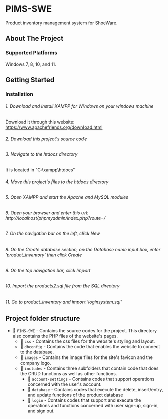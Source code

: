 # PIMS-SWE
Product inventory management system for ShoeWare. 

## About The Project

### Supported Platforms
Windows 7, 8, 10, and 11.

## Getting Started

### Installation

###### 1. Download and Install XAMPP for Windows on your windows machine
Download it through this website: https://www.apachefriends.org/download.html

###### 2. Download this project's source code

###### 3. Navigate to the htdocs directory
It is located in "C:\xampp\htdocs"

###### 4. Move this project's files to the htdocs directory

###### 5. Open XAMPP and start the Apache and MySQL modules

###### 6. Open your browser and enter this url: http://localhost/phpmyadmin/index.php?route=/

###### 7. On the navigation bar on the left, click New

###### 8. On the Create database section, on the Database name input box, enter 'product_inventory' then click Create

###### 9. On the top navigation bar, click Import

###### 10. Import the products2.sql file from the SQL directory

###### 11.  Go to product_inventory and import 'loginsystem.sql'

## Project folder structure

-  📁 `PIMS-SWE` - Contains the source codes for the project. This directory also contains the PHP files of the website's pages.
    -  📁 `css` - Contains the css files for the website's styling and layout.
    -  📁 `dbconfig` - Contains the code that enables the website to connect to the database.
    -  📁 `images` - Contains the image files for the site's favicon and the company logo.
    -  📁 `includes` - Contains three subfolders that contain code that does the CRUD functions as well as other functions.
        -  📁 `account-settings` - Contains codes that support operations concerned with the user's account.
        -  📁 `database` - Contains codes that execute the delete, insert/entry, and update functions of the product database
        -  📁 `login` - Contains codes that support and execute the operations and functions concerned with user sign-up, sign-in, and sign out. 

